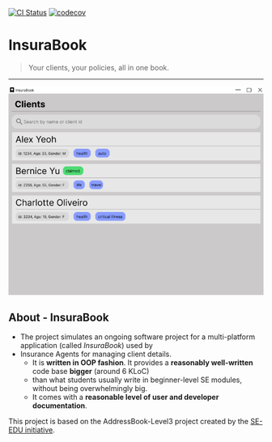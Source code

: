 [![CI Status](https://github.com/se-edu/addressbook-level3/workflows/Java%20CI/badge.svg)](https://github.com/AY2526S1-CS2103T-F15b-1/tp/actions)
[![codecov](https://codecov.io/github/AY2526S1-F15b-1/tp/graph/badge.svg?token=LUtG3cWZrl)](https://codecov.io/github/AY2526S1-F15b-1/tp)

# InsuraBook
> Your clients, your policies, all in one book.
---

![Ui](docs/images/Ui.png)

## About - InsuraBook
* The project simulates an ongoing software project for a multi-platform application (called _InsuraBook_) used by 
* Insurance Agents for managing client details.
  * It is **written in OOP fashion**. It provides a **reasonably well-written** code base **bigger** (around 6 KLoC) 
  * than what students usually write in beginner-level SE modules, without being overwhelmingly big.
  * It comes with a **reasonable level of user and developer documentation**.

This project is based on the AddressBook-Level3 project created by the [SE-EDU initiative](https://se-education.org).
